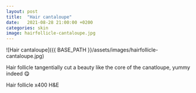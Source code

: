 ```yaml
---
layout: post
title:  "Hair cantaloupe"
date:   2021-08-28 21:00:00 +0200
categories: skin
image: hairfollicle-cantaloupe.jpg
---
```


![Hair cantaloupe]({{ BASE_PATH }}/assets/images/hairfollicle-cantaloupe.jpg)


Hair follicle tangentially cut a beauty like the core of the canatloupe, yummy indeed 😋

Hair follicle x400 H&E
